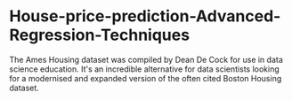 # House-price-prediction-Advanced-Regression-Techniques
The Ames Housing dataset was compiled by Dean De Cock for use in data science education. It's an incredible alternative for data scientists looking for a modernised and expanded version of the often cited Boston Housing dataset. 
